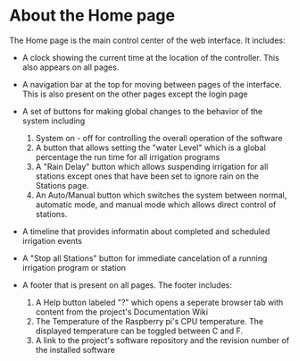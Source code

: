# About the Home page

The Home page is the main control center of the web interface. It includes:

-   A clock showing the current time at the location of the controller. This also appears on all pages.
-   A navigation bar at the top for moving between pages of the interface. This is also present on the other pages except the login page

-   A set of buttons for making global changes to the behavior of the system including
    1.  System on - off for controlling the overall operation of the software
    2.  A button that allows setting the "water Level" which is a global percentage the run time for all irrigation programs
    3.  A "Rain Delay" button which allows suspending irrigation for all stations except ones that have been set to ignore rain on the Stations page.
    4.  An Auto/Manual button which switches the system between normal, automatic mode, and manual mode which allows direct control of stations.
-   A timeline that provides informatin about completed and scheduled irrigation events

-   A "Stop all Stations" button for immediate cancelation of a running irrigation program or station

-   A footer that is present on all pages. The footer includes:
    1.  A Help button labeled "?" which opens a seperate browser tab with content from the project's Documentation Wiki
    2.  The Temperature of the Raspberry pi's CPU temperature. The displayed temperature can be toggled between C and F.
    3.  A link to the project's software repository and the revision number of the installed software

